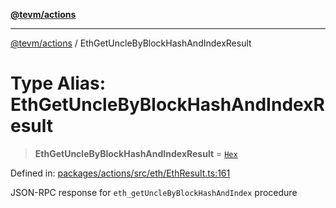 [**@tevm/actions**](../README.md)

***

[@tevm/actions](../globals.md) / EthGetUncleByBlockHashAndIndexResult

# Type Alias: EthGetUncleByBlockHashAndIndexResult

> **EthGetUncleByBlockHashAndIndexResult** = [`Hex`](Hex.md)

Defined in: [packages/actions/src/eth/EthResult.ts:161](https://github.com/evmts/tevm-monorepo/blob/main/packages/actions/src/eth/EthResult.ts#L161)

JSON-RPC response for `eth_getUncleByBlockHashAndIndex` procedure
